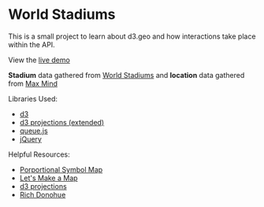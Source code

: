 World Stadiums
==============

This is a small project to learn about d3.geo and how interactions take place within the API.

View the [live demo](http://www.mapsam.com/mugs/stadiumsd3/)

**Stadium** data gathered from [World Stadiums](http://www.worldstadiums.com) and **location** data gathered from [Max Mind](http://dev.maxmind.com/geoip/legacy/geolite/)

Libraries Used:
* [d3](http://d3js.org/)
* [d3 projections (extended)](https://github.com/d3/d3-geo-projection/)
* [queue.js](https://github.com/mbostock/queue)
* [jQuery](http://jquery.com/)

Helpful Resources:
* [Porportional Symbol Map](http://bl.ocks.org/mbostock/4342045)
* [Let's Make a Map](http://bost.ocks.org/mike/map/)
* [d3 projections](https://github.com/mbostock/d3/wiki/Geo-Projections)
* [Rich Donohue](https://twitter.com/rgdonohue)
